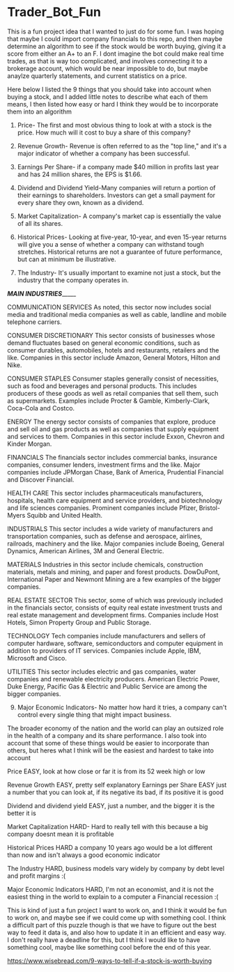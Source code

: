 # Trader_Bot_Fun
This is a fun project idea that I wanted to just do for some fun. I was hoping that maybe I could import company financials to this repo, and then maybe determine an algorithm
to see if the stock would be worth buying, giving it a score from either an A+ to an F. I dont imagine the bot could make real time trades, as that is way too complicated,
and involves connecting it to a brokerage account, which would be near impossible to do, but maybe anaylze quarterly statements, and current statistics on a price.

Here below I listed the 9 things that you should take into account when buying a stock, and I added little notes to describe what each of them means, I then listed how easy or hard
I think they would be to incorporate them into an algorithm

1. Price- The first and most obvious thing to look at with a stock is the price. How much will it cost to buy a share of this company?

2. Revenue Growth- Revenue is often referred to as the "top line," and it's a major indicator of whether a company has been successful.

3. Earnings Per Share- if a company made $40 million in profits last year and has 24 million shares, the EPS is $1.66.

4. Dividend and Dividend Yield-Many companies will return a portion of their earnings to shareholders. 
Investors can get a small payment for every share they own, known as a dividend.

5. Market Capitalization- A company's market cap is essentially the value of all its shares.

6. Historical Prices- Looking at five-year, 10-year, and even 15-year returns will give you a sense of whether a company can withstand tough stretches.
Historical returns are not a guarantee of future performance, but can at minimum be illustrative.

8. The Industry- It's usually important to examine not just a stock, but the industry that the company operates in.


_____MAIN INDUSTRIES__________

COMMUNICATION SERVICES
As noted, this sector now includes social media and traditional media companies as well as cable, 
landline and mobile telephone carriers.

CONSUMER DISCRETIONARY
This sector consists of businesses whose demand fluctuates based on general economic conditions, 
such as consumer durables, automobiles, hotels and restaurants, retailers and the like. 
Companies in this sector include Amazon, General Motors, Hilton and Nike.

CONSUMER STAPLES
Consumer staples generally consist of necessities, such as food and beverages and personal products. 
This includes producers of these goods as well as retail companies that sell them, such as supermarkets. 
Examples include Procter & Gamble, Kimberly-Clark, Coca-Cola and Costco.

ENERGY
The energy sector consists of companies that explore, produce and sell oil and gas products as well as 
companies that supply equipment and services to them. Companies in this sector 
include Exxon, Chevron and Kinder Morgan.

FINANCIALS
The financials sector includes commercial banks, insurance companies, consumer lenders, investment firms 
and the like. Major companies include JPMorgan Chase, Bank of America, Prudential Financial and 
Discover Financial.

HEALTH CARE
This sector includes pharmaceuticals manufacturers, hospitals, health care equipment and service providers, 
and biotechnology and life sciences companies. Prominent companies include Pfizer, 
Bristol-Myers Squibb and United Health.

INDUSTRIALS
This sector includes a wide variety of manufacturers and transportation companies, such as defense and 
aerospace, airlines, railroads, machinery and the like. Major companies include Boeing, 
General Dynamics, American Airlines, 3M and General Electric.

MATERIALS
Industries in this sector include chemicals, construction materials, metals and mining, and paper and 
forest products. DowDuPont, International Paper and Newmont Mining are a few examples of the bigger companies.

REAL ESTATE SECTOR
This sector, some of which was previously included in the financials sector, consists of equity real 
estate investment trusts and real estate management and development firms. 
Companies include Host Hotels, Simon Property Group and Public Storage.

TECHNOLOGY
Tech companies include manufacturers and sellers of computer hardware, software, 
semiconductors and computer equipment in addition to providers of IT services. 
Companies include Apple, IBM, Microsoft and Cisco.

UTILITIES
This sector includes electric and gas companies, water companies and 
renewable electricity producers. American Electric Power, Duke Energy, Pacific Gas & Electric and 
Public Service are among the bigger companies.

9. Major Economic Indicators- No matter how hard it tries, a company can't control every single thing that might impact business.

The broader economy of the nation and the world can play an outsized role in the health of a company and its share performance.
I also took into account that some of these things would be easier to incorporate than others, but heres what I think will be the easiest and hardest to take into account

Price EASY, look at how close or far it is from its 52 week high or low

Revenue Growth EASY, pretty self explanatory
Earnings per Share EASY just a number that you can look at, if its negative its bad, if its positive it is good

Dividend and dividend yield EASY, just a number, and the bigger it is the better it is

Market Capitalization HARD- Hard to really tell with this because a big company doesnt mean it is profitable

Historical Prices HARD a company 10 years ago would be a lot different than now and isn't always a good economic indicator

The Industry HARD, business models vary widely by company by debt level and profit margins :(

 Major Economic Indicators HARD, I'm not an economist, and it is not the easiest thing in the world to explain to a computer a Financial recession :(
 
 This is kind of just a fun project I want to work on, and I think it would be fun to work on, and maybe see if we could come up with something cool. I think a difficult part
 of this puzzle though is that we have to figure out the best way to feed it data is, and also how to update it in an efficient and easy way. I don't really have a deadline for
 this, but I think I would like to have something cool, maybe like something cool before the end of this year. 
 
 https://www.wisebread.com/9-ways-to-tell-if-a-stock-is-worth-buying 
